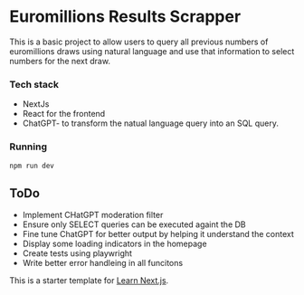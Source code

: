 # Euromillions Results Scrapper
This is a basic project to allow users to query all previous numbers of euromillions draws using natural language and use that information to select numbers for the next draw.


### Tech stack
* NextJs
* React for the frontend
* ChatGPT- to transform the natual language query into an SQL query.


### Running
`npm run dev`

## ToDo

* Implement CHatGPT moderation filter
* Ensure only SELECT queries can be executed againt the DB
* Fine tune ChatGPT for better output by helping it understand the context
* Display some loading indicators in the homepage
* Create tests using playwright
* Write better error handleing in all funcitons

This is a starter template for [Learn Next.js](https://nextjs.org/learn).
